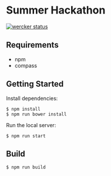 # Summer Hackathon

[![wercker status](https://app.wercker.com/status/470ccf7371082d41dcaafe82b2c3982b/s "wercker status")](https://app.wercker.com/project/bykey/470ccf7371082d41dcaafe82b2c3982b)

## Requirements

- npm
- compass

## Getting Started

Install dependencies:

```
$ npm install
$ npm run bower install
```

Run the local server:

```
$ npm run start
```

## Build

```
$ npm run build
```

